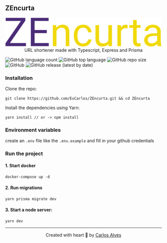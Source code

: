 ## ZEncurta

<p align="center">
    <img src="public\assets\logo.svg"/><br>
    URL shortener made with Typescript, Express and Prisma
</p>

<p>
    <img alt="GitHub language count" src="https://img.shields.io/github/languages/count/EuCarlos/ZEncurta?style=flat-square">
    <img alt="GitHub top language" src="https://img.shields.io/github/languages/top/EuCarlos/ZEncurta?color=orange&style=flat-square">
    <img alt="GitHub repo size" src="https://img.shields.io/github/repo-size/EuCarlos/ZEncurta?color=yellow&style=flat-square">
    <img alt="GitHub" src="https://img.shields.io/github/license/EuCarlos/ZEncurta?style=flat-square">
    <img alt="GitHub release (latest by date)" src="https://img.shields.io/github/v/release/eucarlos/ZEncurta?style=flat-square">
</p>

### Installation

Clone the repo:

    git clone https://github.com/EuCarlos/ZEncurta.git && cd ZEncurta

Install the dependencies using Yarn:

    yarn install // or -> npm install 

### Environment variables
create an `.env` file like the `.env.example` and fill in your github credentials

### Run the project
#### 1. Start docker

    docker-compose up -d

#### 2. Run migrations

    yarn prisma migrate dev

#### 3. Start a node server:

    yarn dev


___
<!-- ### Contributes
<a href="https://github.com/eucarlos/ZEncurta/graphs/contributors">
  <img src="https://contrib.rocks/image?repo=eucarlos/ZEncurta" />
</a> -->

<p align="center">
Created with heart 💜 by <a href="https://github.com/eucarlos/">Carlos Alves</a>
</p>